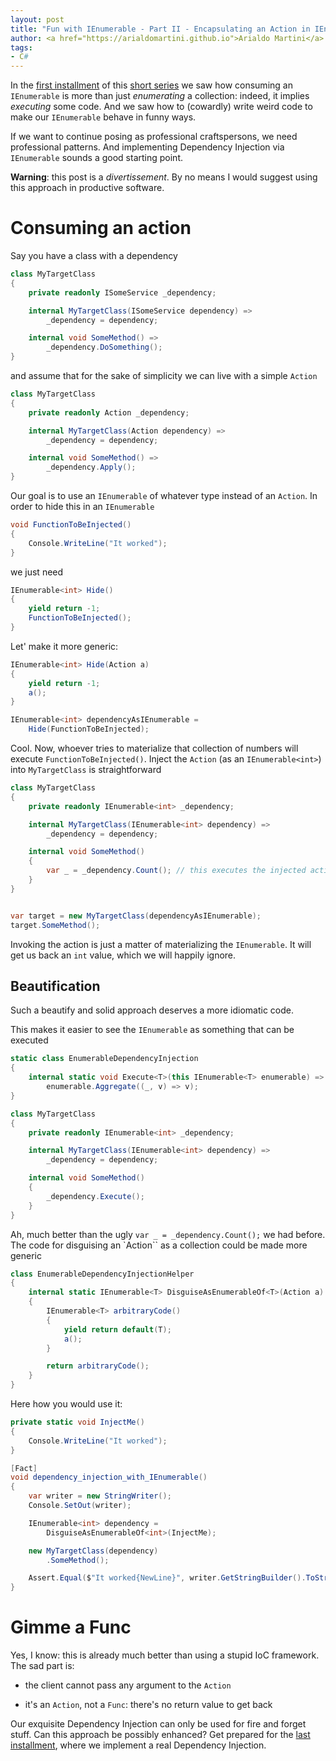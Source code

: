 ```yaml
---
layout: post
title: "Fun with IEnumerable - Part II - Encapsulating an Action in IEnumerable"
author: <a href="https://arialdomartini.github.io">Arialdo Martini</a>
tags:
- C#
---
```


In the [first installment](fun-with-ienumerables-part-1) of this [short series](fun-with-ienumerables) we saw how consuming an `IEnumerable` is more than just *enumerating* a collection: indeed, it implies *executing* some code. And we saw how to (cowardly) write weird code to make our `IEnumerable` behave in funny ways.

If we want to continue posing as professional craftspersons, we need professional patterns. And implementing Dependency Injection via `IEnumerable` sounds a good starting point.

**Warning**: this post is a *divertissement*. By no means I would suggest using this approach in productive software.
<!--more-->
# Consuming an action
Say you have a class with a dependency

```csharp
class MyTargetClass
{
    private readonly ISomeService _dependency;

    internal MyTargetClass(ISomeService dependency) =>
        _dependency = dependency;

    internal void SomeMethod() =>
        _dependency.DoSomething();
}
```

and assume that for the sake of simplicity we can live with a simple `Action`


```csharp
class MyTargetClass
{
    private readonly Action _dependency;

    internal MyTargetClass(Action dependency) =>
        _dependency = dependency;

    internal void SomeMethod() =>
        _dependency.Apply();
}
```

Our goal is to use an `IEnumerable` of whatever type instead of an `Action`. In order to hide this in an `IEnumerable`


```csharp
void FunctionToBeInjected()
{
    Console.WriteLine("It worked");
}
```

we just need

```csharp
IEnumerable<int> Hide()
{
    yield return -1;
    FunctionToBeInjected();
}
```

Let' make it more generic:

```csharp
IEnumerable<int> Hide(Action a)
{
    yield return -1;
    a();
}

IEnumerable<int> dependencyAsIEnumerable = 
    Hide(FunctionToBeInjected);
```

Cool. Now, whoever tries to materialize that collection of numbers will execute `FunctionToBeInjected()`. Inject the `Action` (as an `IEnumerable<int>`) into `MyTargetClass` is straightforward


```csharp
class MyTargetClass
{
    private readonly IEnumerable<int> _dependency;

    internal MyTargetClass(IEnumerable<int> dependency) =>
        _dependency = dependency;

    internal void SomeMethod()
    {
        var _ = _dependency.Count(); // this executes the injected action
    }
}


var target = new MyTargetClass(dependencyAsIEnumerable);
target.SomeMethod();
```

Invoking the action is just a matter of materializing the `IEnumerable`. It will get us back an `int` value, which we will happily ignore.

## Beautification

Such a beautify and solid approach deserves a more idiomatic code.<br/>

This makes it easier to see the `IEnumerable` as something that can be executed 

```csharp
static class EnumerableDependencyInjection
{
    internal static void Execute<T>(this IEnumerable<T> enumerable) =>
        enumerable.Aggregate((_, v) => v);
}

class MyTargetClass
{
    private readonly IEnumerable<int> _dependency;

    internal MyTargetClass(IEnumerable<int> dependency) =>
        _dependency = dependency;

    internal void SomeMethod()
    {
        _dependency.Execute();
    }
}
```

Ah, much better than the ugly `var _ = _dependency.Count();` we had before.<br/>
The code for disguising an `Action`` as a collection could be made more generic

```csharp
class EnumerableDependencyInjectionHelper
{
    internal static IEnumerable<T> DisguiseAsEnumerableOf<T>(Action a)
    {
        IEnumerable<T> arbitraryCode()
        {
            yield return default(T);
            a();
        }

        return arbitraryCode();
    }
}
```

Here how you would use it:


```csharp
private static void InjectMe()
{
    Console.WriteLine("It worked");
}

[Fact]
void dependency_injection_with_IEnumerable()
{
    var writer = new StringWriter();
    Console.SetOut(writer);

    IEnumerable<int> dependency = 
        DisguiseAsEnumerableOf<int>(InjectMe);

    new MyTargetClass(dependency)
        .SomeMethod();

    Assert.Equal($"It worked{NewLine}", writer.GetStringBuilder().ToString());
}
```



# Gimme a Func
Yes, I know: this is already  much better than using a stupid IoC framework.<br/>
The sad part is:

* the client cannot pass any argument to the `Action`

* it's an `Action`, not a `Func`: there's no return value to get back

Our exquisite Dependency Injection can only be used for fire and forget stuff. Can this approach be possibly enhanced? Get prepared for the [last installment](fun-with-ienumerables-part-3), where we implement a real Dependency Injection.
